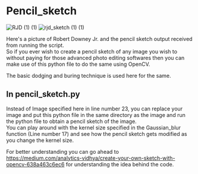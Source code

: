 # Pencil_sketch

![RJD (1) (1)](https://user-images.githubusercontent.com/30441734/101624958-c3aaca00-3a40-11eb-87f0-e2ba2cf906a2.jpg)
![rjd_sketch (1) (1)](https://user-images.githubusercontent.com/30441734/101624961-c4436080-3a40-11eb-9d23-92f881eab96b.jpg)

Here's a picture of Robert Downey Jr. and the pencil sketch output received from running the script.\
So if you ever wish to create a pencil sketch of any image you wish to without paying for those advanced photo editing softwares then you can make use of this python file to do the same using OpenCV.

The basic dodging and buring technique is used here for the same.


## In pencil_sketch.py

Instead of Image specified here in line number 23, you can replace your image and put this python file in the same directory as the image and run the python file to obtain a pencil sketch of the image.\
You can play around with the kernel size specified in the Gaussian_blur function (Line number 17) and see how the pencil sketch gets modified as you change the kernel size.

For better understanding you can go ahead to https://medium.com/analytics-vidhya/create-your-own-sketch-with-opencv-638a463c6ec6 for understanding the idea behind the code.
